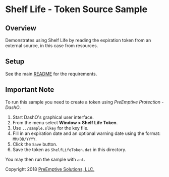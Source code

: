 # Shelf Life - Token Source Sample

## Overview

Demonstrates using Shelf Life by reading the expiration token from an external source, in this case from resources.

## Setup

See the main [README](../README.md) for the requirements.

## Important Note

To run this sample you need to create a token using _PreEmptive Protection - DashO_.

1.  Start DashO's graphical user interface.
2.  From the menu select **Window &gt; Shelf Life Token**.
3.  Use `../sample.slkey` for the key file.
4.  Fill in an expiration date and an optional warning date using the format: `MM/DD/YYYY`.
5.  Click the `Save` button.
6.  Save the token as `ShelfLifeToken.dat` in this directory.

You may then run the sample with `ant`.

Copyright 2018 [PreEmptive Solutions, LLC.](https://www.preemptive.com)